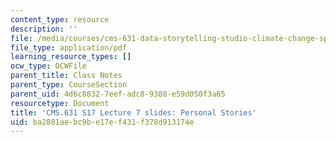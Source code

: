 ```yaml
---
content_type: resource
description: ''
file: /media/courses/cms-631-data-storytelling-studio-climate-change-spring-2017/ba2881aebc9be17ef431f378d913174e_MITCMS_631s17_lec7_person.pdf
file_type: application/pdf
learning_resource_types: []
ocw_type: OCWFile
parent_title: Class Notes
parent_type: CourseSection
parent_uid: 4d6c8832-7eef-adc8-9388-e59d050f3a65
resourcetype: Document
title: 'CMS.631 S17 Lecture 7 slides: Personal Stories'
uid: ba2881ae-bc9b-e17e-f431-f378d913174e
---
```

